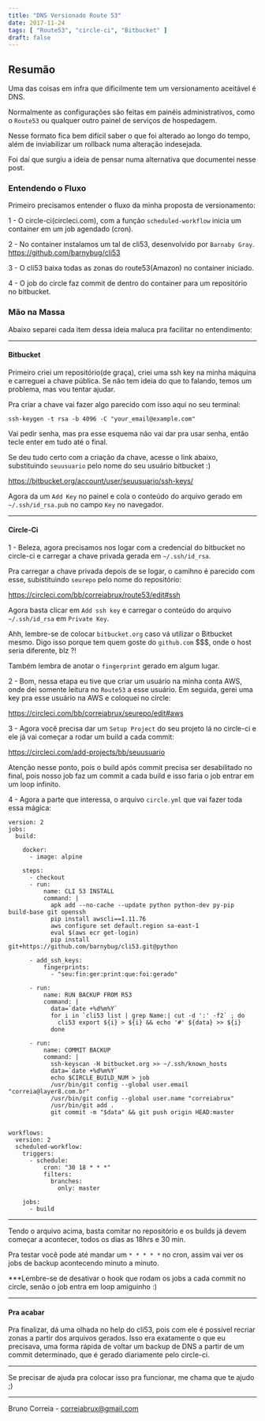 ```yaml
---
title: "DNS Versionado Route 53"
date: 2017-11-24
tags: [ "Route53", "circle-ci", "Bitbucket" ]
draft: false
---
```


## Resumão

Uma das coisas em infra que dificilmente tem um versionamento aceitável é DNS.

Normalmente as configurações são feitas em painéis administrativos, como o `Route53` ou qualquer outro painel de serviços de hospedagem.

Nesse formato fica bem difícil saber o que foi alterado ao longo do tempo, além de inviabilizar um rollback numa alteração indesejada.

Foi daí que surgiu a ideia de pensar numa alternativa que documentei nesse post.

### Entendendo o Fluxo

Primeiro precisamos entender o fluxo da minha proposta de versionamento:

1 - O circle-ci(circleci.com), com a função `scheduled-workflow` inicia um container em um job agendado (cron).

2 - No container instalamos um tal de cli53, desenvolvido por `Barnaby Gray`.
https://github.com/barnybug/cli53

3 - O cli53 baixa todas as zonas do route53(Amazon) no container iniciado.

4 - O job do circle faz commit de dentro do container para um repositório no bitbucket.

### Mão na Massa

Abaixo separei cada item dessa ideia maluca pra facilitar no entendimento:

----

#### Bitbucket

Primeiro criei um repositório(de graça), criei uma ssh key na minha máquina e carreguei a chave pública.
Se não tem ideia do que to falando, temos um problema, mas vou tentar ajudar.

Pra criar a chave vai fazer algo parecido com isso aqui no seu terminal:

`ssh-keygen -t rsa -b 4096 -C "your_email@example.com"`

Vai pedir senha, mas pra esse esquema não vai dar pra usar senha, então tecle enter em tudo até o final.

Se deu tudo certo com a criação da chave, acesse o link abaixo, substituindo `seuusuario` pelo nome do seu usuário bitbucket :)

https://bitbucket.org/account/user/seuusuario/ssh-keys/

Agora da um `Add Key` no painel e cola o conteúdo do arquivo gerado em `~/.ssh/id_rsa.pub` no campo `Key` no navegador.

----


#### Circle-Ci

1 - Beleza, agora precisamos nos logar com a credencial do bitbucket no circle-ci e carregar a chave privada gerada em `~/.ssh/id_rsa`.

Pra carregar a chave privada depois de se logar, o camihno é parecido com esse, subistituindo `seurepo` pelo nome do repositório:

https://circleci.com/bb/correiabrux/route53/edit#ssh

Agora basta clicar em `Add ssh key` e carregar o conteúdo do arquivo `~/.ssh/id_rsa` em `Private Key`.


Ahh, lembre-se de colocar `bitbucket.org` caso vá utilizar o Bitbucket mesmo.
Digo isso porque tem quem goste do `github.com` $$$, onde o host seria diferente, blz ?!


Também lembra de anotar o `fingerprint` gerado em algum lugar.


2 - Bom, nessa etapa eu tive que criar um usuário na minha conta AWS, onde dei somente leitura no `Route53` a esse usuário.
Em seguida, gerei uma key pra esse usuário na AWS e coloquei no circle:

https://circleci.com/bb/correiabrux/seurepo/edit#aws

3 - Agora você precisa dar um `Setup Project` do seu projeto lá no circle-ci e ele já vai começar a rodar um build a cada commit:

https://circleci.com/add-projects/bb/seuusuario

Atenção nesse ponto, pois o build após commit precisa ser desabilitado no final, pois nosso job faz um commit a cada build e isso faria o job entrar em um loop infinito.


4 - Agora a parte que interessa, o arquivo `circle.yml` que vai fazer toda essa mágica:


```
version: 2
jobs:
  build:

    docker:
      - image: alpine

    steps:
      - checkout
      - run:
          name: CLI 53 INSTALL
          command: |
            apk add --no-cache --update python python-dev py-pip build-base git openssh
            pip install awscli==1.11.76
            aws configure set default.region sa-east-1
            eval $(aws ecr get-login)
            pip install git+https://github.com/barnybug/cli53.git@python
       
      - add_ssh_keys:
          fingerprints:
            - "seu:fin:ger:print:que:foi:gerado"

      - run:
          name: RUN BACKUP FROM R53
          command: |
            data=`date +%d%m%Y`
            for i in `cli53 list | grep Name:| cut -d ':' -f2` ; do
              cli53 export ${i} > ${i} && echo '#' ${data} >> ${i}
            done

      - run:
          name: COMMIT BACKUP
          command: |
            ssh-keyscan -H bitbucket.org >> ~/.ssh/known_hosts
            data=`date +%d%m%Y`
            echo $CIRCLE_BUILD_NUM > job
            /usr/bin/git config --global user.email "correia@layer8.com.br"
            /usr/bin/git config --global user.name "correiabrux"
            /usr/bin/git add .
            git commit -m "$data" && git push origin HEAD:master 


workflows:
  version: 2
  scheduled-workflow:
    triggers:
      - schedule:
          cron: "30 18 * * *"
          filters:
            branches:
              only: master

    jobs:
      - build
```

----


Tendo o arquivo acima, basta comitar no repositório e os builds já devem começar a acontecer, todos os dias as 18hrs e 30 min.

Pra testar você pode até mandar um `* * * * *` no cron, assim vai ver os jobs de backup acontecendo minuto a minuto.

***Lembre-se de desativar o hook que rodam os jobs a cada commit no circle, senão o job entra em loop amiguinho :)

----

#### Pra acabar

Pra finalizar, dá uma olhada no help do cli53, pois com ele é possível recriar zonas a partir dos arquivos gerados.
Isso era exatamente o que eu precisava, uma forma rápida de voltar um backup de DNS a partir de um commit determinado, que é gerado diariamente pelo circle-ci.

----

Se precisar de ajuda pra colocar isso pra funcionar, me chama que te ajudo ;)

----


Bruno Correia - correiabrux@gmail.com


